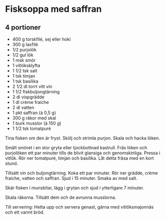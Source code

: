 # Fisksoppa med saffran
## 4 portioner

- 400 g torskfilé, sej eller hoki
- 300 g laxfilé
- 1/2 purjolök
- 1/2 gul lök
- 1 msk smör
- 1 vitlöksklyfta
- 1 1/2 tsk salt
- 1 tsk timjan
- 1 tsk basilika
- 2 1/2 dl torrt vitt vin
- 1 1/2 fiskbuljongtärning
- 2 dl vispgrädde
- 1 dl crème fraiche
- 2 dl vatten
- 1 pkt saffran (à 0,5 g)
- 300 g räkor med skal
- 1 burk musslor (à 150 g)
- 1 1/2 tsk tomatpuré

Tina fisken om den är fryst. Skölj och strimla purjon. Skala och hacka löken.

Smält smöret i en stor gryta eller tjockbottnad kastrull. Fräs löken och purjolöken ett par minuter tills de blivit
glansiga och genomskinliga. Pressa i vitlök. Rör ner tomatpuré, timjan och basilika. Låt detta fräsa med en kort stund.

Tillsätt vin och buljongtärning. Koka ett par minuter. Rör ner grädde, crème fraiche, vatten och saffran. Sjud i 15
minuter. Smaka av med salt.

Skär fisken i munsbitar, lägg i grytan och sjud i ytterligare 7 minuter.

Skala räkorna. Tillsätt dem och de avrunna musslorna. 

Till servering: Hetta upp och servera genast, gärna med vitlöksmajonnäs och ett varmt bröd.